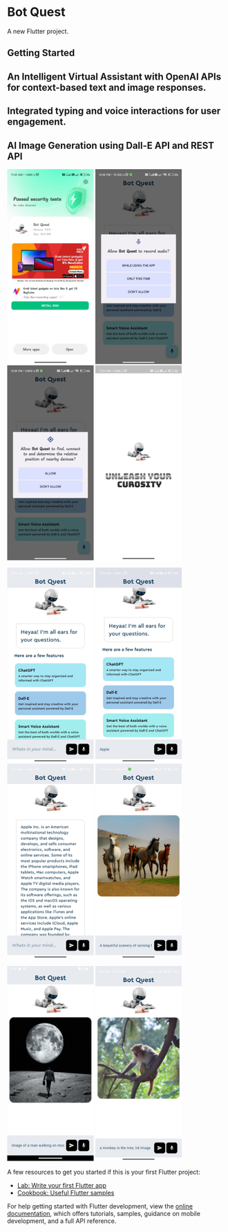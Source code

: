 # Bot Quest

A new Flutter project.

## Getting Started
## An Intelligent Virtual Assistant with OpenAI APIs for context-based text and image responses.
## Integrated typing and voice interactions for user engagement.
## AI Image Generation using Dall-E API and REST API


  <img src="https://github.com/deepi-badshah/Bot-Quest/blob/main/project_demo/Bot_quest_01.jpg" alt="MLBC" width="200" height="450">  <img src="https://github.com/deepi-badshah/Bot-Quest/blob/main/project_demo/Bot_quest_02.jpg" alt="MLBC" width="200" height="450">  <img src="https://github.com/deepi-badshah/Bot-Quest/blob/main/project_demo/Bot_quest_03.jpg" alt="MLBC" width="200" height="450">  <img src="https://github.com/deepi-badshah/Bot-Quest/blob/main/project_demo/Bot_quest_04.jpg" alt="MLBC" width="200" height="450">


  <img src="https://github.com/deepi-badshah/Bot-Quest/blob/main/project_demo/Bot_quest_05.jpg" alt="MLBC" width="200" height="450">  <img src="https://github.com/deepi-badshah/Bot-Quest/blob/main/project_demo/Bot_quest_06.jpg" alt="MLBC" width="200" height="450">  <img src="https://github.com/deepi-badshah/Bot-Quest/blob/main/project_demo/Bot_quest_07.jpg" alt="MLBC" width="200" height="450">  <img src="https://github.com/deepi-badshah/Bot-Quest/blob/main/project_demo/Bot_quest_08.jpg" alt="MLBC" width="200" height="450">


  <img src="https://github.com/deepi-badshah/Bot-Quest/blob/main/project_demo/Bot_quest_09.png" alt="MLBC" width="200" height="450">  <img src="https://github.com/deepi-badshah/Bot-Quest/blob/main/project_demo/Bot_quest_10.jpg" alt="MLBC" width="200" height="450">

  
A few resources to get you started if this is your first Flutter project:

- [Lab: Write your first Flutter app](https://docs.flutter.dev/get-started/codelab)
- [Cookbook: Useful Flutter samples](https://docs.flutter.dev/cookbook)

For help getting started with Flutter development, view the
[online documentation](https://docs.flutter.dev/), which offers tutorials,
samples, guidance on mobile development, and a full API reference.
